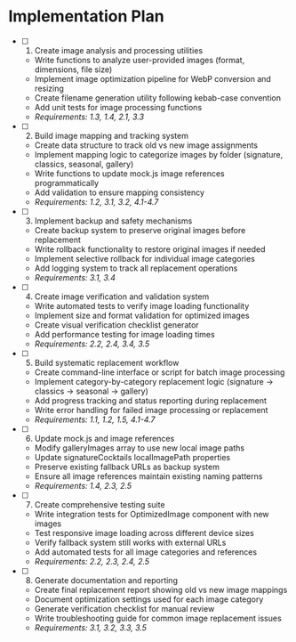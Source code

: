 # Implementation Plan

- [ ] 1. Create image analysis and processing utilities
  - Write functions to analyze user-provided images (format, dimensions, file size)
  - Implement image optimization pipeline for WebP conversion and resizing
  - Create filename generation utility following kebab-case convention
  - Add unit tests for image processing functions
  - _Requirements: 1.3, 1.4, 2.1, 3.3_

- [ ] 2. Build image mapping and tracking system
  - Create data structure to track old vs new image assignments
  - Implement mapping logic to categorize images by folder (signature, classics, seasonal, gallery)
  - Write functions to update mock.js image references programmatically
  - Add validation to ensure mapping consistency
  - _Requirements: 1.2, 3.1, 3.2, 4.1-4.7_

- [ ] 3. Implement backup and safety mechanisms
  - Create backup system to preserve original images before replacement
  - Write rollback functionality to restore original images if needed
  - Implement selective rollback for individual image categories
  - Add logging system to track all replacement operations
  - _Requirements: 3.1, 3.4_

- [ ] 4. Create image verification and validation system
  - Write automated tests to verify image loading functionality
  - Implement size and format validation for optimized images
  - Create visual verification checklist generator
  - Add performance testing for image loading times
  - _Requirements: 2.2, 2.4, 3.4, 3.5_

- [ ] 5. Build systematic replacement workflow
  - Create command-line interface or script for batch image processing
  - Implement category-by-category replacement logic (signature → classics → seasonal → gallery)
  - Add progress tracking and status reporting during replacement
  - Write error handling for failed image processing or replacement
  - _Requirements: 1.1, 1.2, 1.5, 4.1-4.7_

- [ ] 6. Update mock.js and image references
  - Modify galleryImages array to use new local image paths
  - Update signatureCocktails localImagePath properties
  - Preserve existing fallback URLs as backup system
  - Ensure all image references maintain existing naming patterns
  - _Requirements: 1.4, 2.3, 2.5_

- [ ] 7. Create comprehensive testing suite
  - Write integration tests for OptimizedImage component with new images
  - Test responsive image loading across different device sizes
  - Verify fallback system still works with external URLs
  - Add automated tests for all image categories and references
  - _Requirements: 2.2, 2.3, 2.4, 2.5_

- [ ] 8. Generate documentation and reporting
  - Create final replacement report showing old vs new image mappings
  - Document optimization settings used for each image category
  - Generate verification checklist for manual review
  - Write troubleshooting guide for common image replacement issues
  - _Requirements: 3.1, 3.2, 3.3, 3.5_